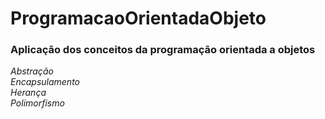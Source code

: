 #  ProgramacaoOrientadaObjeto 
### Aplicação dos conceitos da programação orientada a objetos ###
*Abstração*  
*Encapsulamento*  
*Herança*  
*Polimorfismo*  




